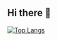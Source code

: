 ## Hi there 👋

[![Top Langs](https://github-readme-stats.vercel.app/api/top-langs/?username=Stspeilov)](https://github.com/anuraghazra/github-readme-stats)

<!--
**Stsepilov/Stsepilov** is a ✨ _special_ ✨ repository because its `README.md` (this file) appears on your GitHub profile.

Here are some ideas to get you started:

- 🔭 I’m currently working on ...
- 🌱 I’m currently learning ...
- 👯 I’m looking to collaborate on ...
- 🤔 I’m looking for help with ...
- 💬 Ask me about ...
- 📫 How to reach me: ...
- 😄 Pronouns: ...
- ⚡ Fun fact: ...
-->
